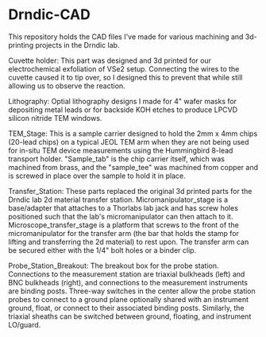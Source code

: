# Drndic-CAD
This repository holds the CAD files I've made for various machining and 3d-printing projects in the Drndic lab.

Cuvette holder: This part was designed and 3d printed for our electrochemical exfoliation of VSe2 setup. Connecting the wires to the cuvette caused it to tip over, so I designed this to prevent that while still allowing us to observe the reaction.

Lithography: Optial lithography designs I made for 4" wafer masks for depositing metal leads or for backside KOH etches to produce LPCVD silicon nitride TEM windows.

TEM_Stage: This is a sample carrier designed to hold the 2mm x 4mm chips (20-lead chips) on a typical JEOL TEM arm when they are not being used for in-situ TEM device measurements using the Hummingbird 8-lead transport holder. "Sample_tab" is the chip carrier itself, which was machined from brass, and the "sample_tee" was machined from copper and is screwed in place over the sample to hold it in place.

Transfer_Station: These parts replaced the original 3d printed parts for the Drndic lab 2d material transfer station. Micromanipulator_stage is a base/adapter that attaches to a Thorlabs lab jack and has screw holes positioned such that the lab's micromanipulator can then attach to it. Microscope_transfer_stage is a platform that screws to the front of the micromanipulator for the transfer arm (the bar that holds the stamp for lifting and transferring the 2d material) to rest upon. The transfer arm can be secured either with the 1/4" bolt holes or a binder clip.

Probe_Station_Breakout: The breakout box for the probe station. Connections to the measurement station are triaxial bulkheads (left) and BNC bulkheads (right), and connections to the measurement instruments are binding posts. Three-way switches in the center allow the probe station probes to connect to a ground plane optionally shared with an instrument ground, float, or connect to their associated binding posts. Similarly, the triaxial sheaths can be switched between ground, floating, and instrument LO/guard.
